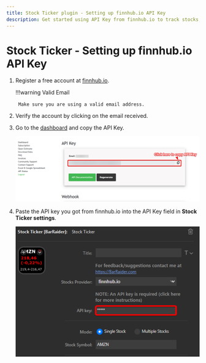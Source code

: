 ```yaml
---
title: Stock Ticker plugin - Setting up finnhub.io API Key
description: Get started using API Key from finnhub.io to track stocks, Crypto and more!
---
```


# Stock Ticker - Setting up finnhub.io API Key

1. Register a free account at [finnhub.io](https://finnhub.io/dashboard).

    !!!warning Valid Email

        Make sure you are using a valid email address.

2. Verify the account by clicking on the email received.
3. Go to the [dashboard](https://finnhub.io/dashboard) and copy the API Key.

    ![Step 3](img/api_key.png)

4. Paste the API key you got from finnhub.io into the API Key field in **Stock Ticker settings**.

    ![Step 4](img/streamdeck_apikey.png)
